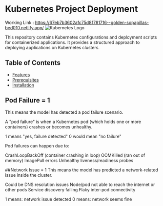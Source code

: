 # Kubernetes Project Deployment
Working Link : https://67eb7b3602afc75d81781716--golden-sopapillas-bed010.netlify.app/
![Kubernetes Logo](https://upload.wikimedia.org/wikipedia/commons/3/39/Kubernetes_logo_without_workmark.svg)

This repository contains Kubernetes configurations and deployment scripts for containerized applications. It provides a structured approach to deploying applications on Kubernetes clusters.

## Table of Contents
- [Features](#features)
- [Prerequisites](#prerequisites)
- [Installation](#installation)


## Pod Failure = 1
This means the model has detected a pod failure scenario.

A "pod failure" is when a Kubernetes pod (which holds one or more containers) crashes or becomes unhealthy.

1 means "yes, failure detected"
0 would mean "no failure"

Pod failures can happen due to:

CrashLoopBackOff (container crashing in loop)
OOMKilled (ran out of memory)
ImagePull errors
Unhealthy liveness/readiness probes

##Network Issue = 1
This means the model has predicted a network-related issue inside the cluster.

Could be DNS resolution issues
Node/pod not able to reach the internet or other pods
Service discovery failing
Flaky inter-pod connectivity

1 means: network issue detected
0 means: network seems fine


